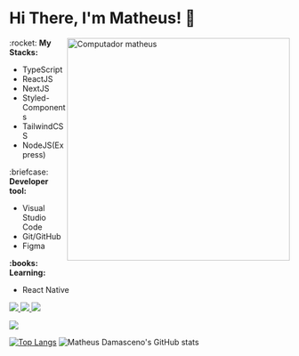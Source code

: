 # Hi There, I'm Matheus! 👋

<img src="https://raw.githubusercontent.com/MicaelliMedeiros/micaellimedeiros/master/image/computer-illustration.png" min-width="400px" max-width="400px" width="400px" align="right" alt="Computador matheus">

<p align="left"> :rocket: <strong>My Stacks:</strong><br>
  <ul>
    <li>TypeScript</li>
    <li>ReactJS</li>
    <li>NextJS</li>
    <li>Styled-Components</li>
    <li>TailwindCSS</li>
    <li>NodeJS(Express)</li>
  </ul>
</p>

<p align="left"> :briefcase: <strong>Developer tool:</strong>
  <ul>
    <li>Visual Studio Code</li>
    <li>Git/GitHub</li>
    <li>Figma</li>
  </ul>
</p>

<p align="left" > <strong> :books: Learning:</strong>
  <ul>
    <li>React Native</li>
  </ul>
</p>

<p align="left">
  <a href="mailto:matheusdamascenodev@gmail.com" alt="Gmail">
    <img src="https://img.shields.io/badge/-Gmail-red?style=flat&logo=gmail&logoColor=white"/>
  </a>

  <a href="https://portfolio-matheusdamasceno.vercel.app/" alt="Repository">
    <img src="https://img.shields.io/badge/Repositório-8A2BE2"/>
  </a>

  <a href="https://www.linkedin.com/in/matheus-damascenoj/" alt="LinkedIn">
    <img src="https://img.shields.io/badge/-LinkedIn-blue?style=flat-square&logo=Linkedin&logoColor=white"/>
  </a>
  
  <a href="https://hits.seeyoufarm.com"><img src="https://hits.seeyoufarm.com/api/count/incr/badge.svg?url=https%3A%2F%2Fgithub.com%2Fgjbae1212%2Fhit-counter&count_bg=%2379C83D&title_bg=%23555555&icon=apachecassandra.svg&icon_color=%23E7E7E7&title=Views&edge_flat=false"/></a>
</p>
 
[![Top Langs](https://github-readme-stats.vercel.app/api/top-langs/?username=MatheusDamascenoDev&layout=compact)](https://github.com/MatheusDamascenoDev/github-readme-stats) ![Matheus Damasceno's GitHub stats](https://github-readme-stats.vercel.app/api?username=MatheusDamascenoDev&show_icons=true&theme=radical) 
 
 

